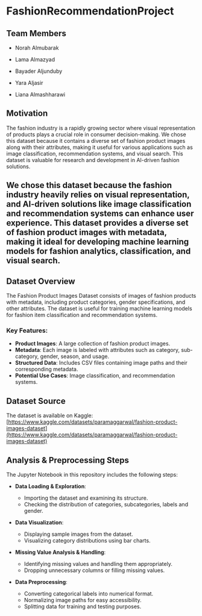 # FashionRecommendationProject

## Team Members
- Norah Almubarak

- Lama Almazyad

- Bayader Aljunduby

- Yara Aljasir

- Liana Almashharawi


## Motivation
The fashion industry is a rapidly growing sector where visual representation of products plays a crucial role in consumer decision-making. We chose this dataset because it contains a diverse set of fashion product images along with their attributes, making it useful for various applications such as image classification, recommendation systems, and visual search. This dataset is valuable for research and development in AI-driven fashion solutions.

## We chose this dataset because the fashion industry heavily relies on visual representation, and AI-driven solutions like image classification and recommendation systems can enhance user experience. This dataset provides a diverse set of fashion product images with metadata, making it ideal for developing machine learning models for fashion analytics, classification, and visual search.

## Dataset Overview
The Fashion Product Images Dataset consists of images of fashion products with metadata, including product categories, gender specifications, and other attributes. The dataset is useful for training machine learning models for fashion item classification and recommendation systems.

### Key Features:
- **Product Images**: A large collection of fashion product images.
- **Metadata**: Each image is labeled with attributes such as category, sub-category, gender, season, and usage.
- **Structured Data**: Includes CSV files containing image paths and their corresponding metadata.
- **Potential Use Cases**: Image classification, and recommendation systems.

## Dataset Source
The dataset is available on Kaggle:
[https://www.kaggle.com/datasets/paramaggarwal/fashion-product-images-dataset](https://www.kaggle.com/datasets/paramaggarwal/fashion-product-images-dataset)

## Analysis & Preprocessing Steps
The Jupyter Notebook in this repository includes the following steps:

- **Data Loading & Exploration**:
   - Importing the dataset and examining its structure.
   - Checking the distribution of categories, subcategories, labels and gender.

- **Data Visualization**:
   - Displaying sample images from the dataset.
   - Visualizing category distributions using bar charts.
   
- **Missing Value Analysis & Handling**:
   - Identifying missing values and handling them appropriately.
   - Dropping unnecessary columns or filling missing values.

- **Data Preprocessing**:
   - Converting categorical labels into numerical format.
   - Normalizing image paths for easy accessibility.
   - Splitting data for training and testing purposes.





